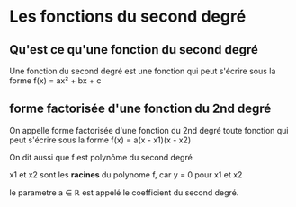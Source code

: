 # Les fonctions du second degré

## Qu'est ce qu'une fonction du second degré

Une fonction du second degré est une fonction qui peut s'écrire sous la forme f(x) = ax² + bx + c

## forme factorisée d'une fonction du 2nd degré

On appelle forme factorisée d'une fonction du 2nd degré toute fonction qui peut s'écrire sous la forme f(x) = a(x - x1)(x - x2)

On dit aussi que f est polynôme du second degré

x1 et x2 sont les **racines** du polynome f, car y = 0 pour x1 et x2

le parametre a ∈ ℝ est appelé le coefficient du second degré.